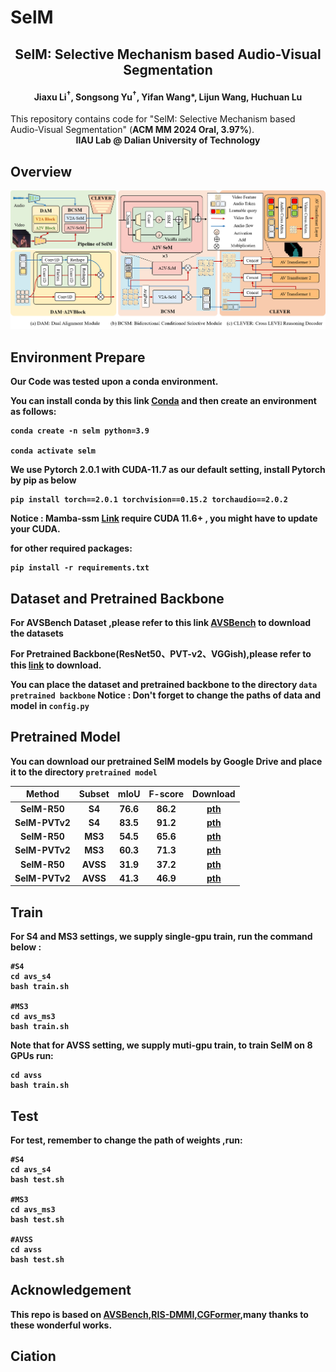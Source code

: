 # SelM

<div align="center">

<h2>
SelM: Selective Mechanism based Audio-Visual Segmentation
</h2>

<h4>
<b>
Jiaxu Li<sup>†</sup>, Songsong Yu<sup>†</sup>, Yifan Wang*, Lijun Wang, Huchuan Lu
</b>
</h4>
</div>
This repository contains code for "SelM: Selective Mechanism based Audio-Visual Segmentation" (<b>ACM MM 2024 Oral, 3.97%</b>).

<div style="text-align: center;">
  <b>IIAU Lab @ Dalian University of Technology<b>
</div>


## Overview
![Overview](images/Overview.png)



## Environment Prepare
Our Code was tested upon a conda environment. 

You can install conda by this link [Conda](https://docs.conda.io/en/latest/miniconda.html) and then create an environment as follows:
```
conda create -n selm python=3.9 

conda activate selm
```
We use Pytorch 2.0.1 with CUDA-11.7 as our default setting, install Pytorch by pip as below
```
pip install torch==2.0.1 torchvision==0.15.2 torchaudio==2.0.2
```
Notice : Mamba-ssm [Link](https://github.com/state-spaces/mamba) require CUDA 11.6+ , you might have to update your CUDA.

for other required packages:
```
pip install -r requirements.txt
```
## Dataset and Pretrained Backbone
For AVSBench Dataset ,please refer to this link [AVSBench](https://github.com/OpenNLPLab/AVSBench) to download the datasets

For Pretrained Backbone(ResNet50、PVT-v2、VGGish),please refer to this [link](https://drive.google.com/drive/folders/1386rcFHJ1QEQQMF6bV1rXJTzy8v26RTV?usp=sharing) to download.

You can place the dataset and pretrained backbone to the directory `data` `pretrained backbone`
Notice : Don't forget to change the paths of data and model in `config.py`

## Pretrained Model
You can download our pretrained SelM models by Google Drive and place it to the directory `pretrained model`

|Method|Subset|mIoU|F-score|Download|
|:---:|:---:|:---:|:---:|:---:|
|SelM-R50|S4|76.6|86.2|[pth](https://drive.google.com/file/d/1kJI00umTGOa05HxDdrHYVPozLn32cc_o/view?usp=sharing)|
|SelM-PVTv2|S4|83.5|91.2|[pth](https://drive.google.com/file/d/1WFcfB5cawzqLSxUJH7yP3xL2JN0ZX27V/view?usp=sharing)|
|SelM-R50|MS3|54.5|65.6|[pth](https://drive.google.com/file/d/19YHJOec_XbJpzAe2JJs6Omm71dmRZHNr/view?usp=sharing)|
|SelM-PVTv2|MS3|60.3|71.3|[pth](https://drive.google.com/file/d/1xtb7GRciK29RJMVHgZRhDSOhBJT-y93Y/view?usp=sharing)|
|SelM-R50|AVSS|31.9|37.2|[pth](https://drive.google.com/file/d/1qr2_JotdX1P0EUh7WUHsBkydyQezmd7R/view?usp=sharing)|
|SelM-PVTv2|AVSS|41.3|46.9|[pth](https://drive.google.com/file/d/1b5x7I2JJJLtuU8KPCFT1HOagiPjk2yZE/view?usp=sharing)|

## Train
For S4 and MS3 settings, we supply single-gpu train, run the command below  :
```
#S4
cd avs_s4
bash train.sh

#MS3
cd avs_ms3
bash train.sh
```
Note that for AVSS setting, we supply muti-gpu train, to train SelM on 8 GPUs run:
```
cd avss
bash train.sh
``` 
## Test
For test, remember to change the path of weights ,run:
```
#S4
cd avs_s4
bash test.sh

#MS3
cd avs_ms3
bash test.sh

#AVSS
cd avss
bash test.sh
```
## Acknowledgement
This repo is based on [AVSBench](https://github.com/OpenNLPLab/AVSBench),[RIS-DMMI](https://github.com/toggle1995/RIS-DMMI),[CGFormer](https://github.com/SooLab/CGFormer),many thanks to these wonderful works.
## Ciation

